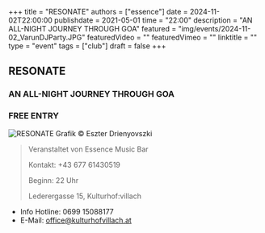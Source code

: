 +++
title = "RESONATE"
authors = ["essence"]
date = 2024-11-02T22:00:00
publishdate = 2021-05-01
time = "22:00"
description = "AN ALL-NIGHT JOURNEY THROUGH GOA"
featured = "img/events/2024-11-02_VarunDJParty.JPG"
featuredVideo = ""
featuredVimeo = ""
linktitle = ""
type = "event"
tags = ["club"]
draft = false
+++

## RESONATE
### AN ALL-NIGHT JOURNEY THROUGH GOA
### FREE ENTRY

![RESONATE](/img/events/2024-11-02_VarunDJParty.JPG)
Grafik © Eszter Drienyovszki


> Veranstaltet von Essence Music Bar
> 
> Kontakt: +43 677 61430519
>
> Beginn: 22 Uhr
>
> Lederergasse 15, Kulturhof:villach






- Info Hotline: 0699 15088177 
- E-Mail: office@kulturhofvillach.at
